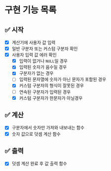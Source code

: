 # 구현 기능 목록

## ✅ 시작
- [x] 계산기에 사용자 값 입력
- [x] 일반 구분자 또는 커스텀 구분자 확인
- [x] 사용자 입력 값 에러 확인
    - [x] 입력이 없거나 `NULL`일 경우
    - [x] 입력된 숫자가 음수일 경우
    - [x] 구분자가 없는 경우
    - [ ] 입력된 문자열에 숫자가 아닌 문자가 포함된 경우
    - [x] 커스텀 구분자의 형식이 잘못된 경우
    - [ ] 연속된 구분자가 입력된 경우
    - [x] 커스텀 구분자가 한문자가 아닐경우

## ✅ 계산
- [x] 구분자에서 숫자만 가져와 내보내는 함수
- [x] 숫자 값으로 덧셈 계산 함수

## ✅ 출력
- [x] 덧셈 계산 완료 후 값 출력 함수